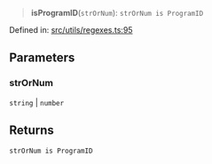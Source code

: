 > **isProgramID**(`strOrNum`): `strOrNum is ProgramID`

Defined in: [src/utils/regexes.ts:95](https://github.com/bhavjitChauhan/khan-api/blob/67d30ab4498111952301bcaddbef9a132bf75105/src/utils/regexes.ts#L95)

## Parameters

### strOrNum

`string` | `number`

## Returns

`strOrNum is ProgramID`
